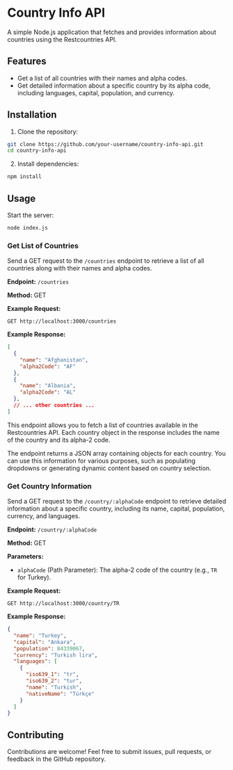 # Country Info API

A simple Node.js application that fetches and provides information about countries using the Restcountries API.

## Features

- Get a list of all countries with their names and alpha codes.
- Get detailed information about a specific country by its alpha code, including languages, capital, population, and currency.

## Installation

1. Clone the repository:

```bash
git clone https://github.com/your-username/country-info-api.git
cd country-info-api
```

2. Install dependencies:

```bash
npm install
```

## Usage

Start the server:

```bash
node index.js
```

### Get List of Countries

Send a GET request to the `/countries` endpoint to retrieve a list of all countries along with their names and alpha codes.

**Endpoint:** `/countries`

**Method:** GET

**Example Request:**

```http
GET http://localhost:3000/countries
```

**Example Response:**

```json
[
  {
    "name": "Afghanistan",
    "alpha2Code": "AF"
  },
  {
    "name": "Albania",
    "alpha2Code": "AL"
  },
  // ... other countries ...
]
```

This endpoint allows you to fetch a list of countries available in the Restcountries API. Each country object in the response includes the name of the country and its alpha-2 code.

The endpoint returns a JSON array containing objects for each country. You can use this information for various purposes, such as populating dropdowns or generating dynamic content based on country selection.

### Get Country Information

Send a GET request to the `/country/:alphaCode` endpoint to retrieve detailed information about a specific country, including its name, capital, population, currency, and languages.

**Endpoint:** `/country/:alphaCode`

**Method:** GET

**Parameters:**
- `alphaCode` (Path Parameter): The alpha-2 code of the country (e.g., `TR` for Turkey).

**Example Request:**

```http
GET http://localhost:3000/country/TR
```

**Example Response:**

```json
{
  "name": "Turkey",
  "capital": "Ankara",
  "population": 84339067,
  "currency": "Turkish lira",
  "languages": [
    {
      "iso639_1": "tr",
      "iso639_2": "tur",
      "name": "Turkish",
      "nativeName": "Türkçe"
    }
  ]
}
```

## Contributing

Contributions are welcome! Feel free to submit issues, pull requests, or feedback in the GitHub repository.
